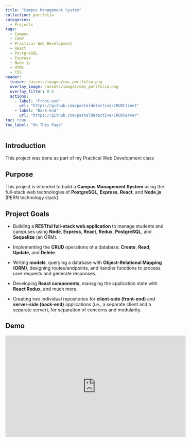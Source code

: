 ```yaml
---
title: "Campus Management System"
collection: portfolio
categories:
  - Projects
tags:
  - Campus
  - CUNY
  - Practical Web Development
  - React
  - PostgreSQL
  - Express
  - Node.js
  - HTML
  - CSS
header:
  teaser: /assets/images/cms_portfolio.png
  overlay_image: /assets/images/cms_portfolio.png
  overlay_filter: 0.5
  actions:
    - label: "Front-end"
      url: "https://github.com/pasteldetective/CRUDClient"
    - label: "Back-end"
      url: "https://github.com/pasteldetective/CRUDServer"
toc: true
toc_label: "On This Page"
---
```


## Introduction
This project was done as part of my Practical Web Development class

## Purpose
This project is intended to build a **Campus Management System** using the full-stack web technologies of **PostgreSQL**, **Express**, **React**, and **Node.js** (PERN technology stack).

## Project Goals

- Building a **RESTful full-stack web application** to manage students and campuses using **Node**, **Express**, **React**, **Redux**, **PostgreSQL**, and **Sequelize** (an ORM).
  
- Implementing the **CRUD** operations of a database: **Create**, **Read**, **Update**, and **Delete**.
  
- Writing **models**, querying a database with **Object-Relational Mapping (ORM)**, designing routes/endpoints, and handler functions to process user requests and generate responses.
  
- Developing **React components**, managing the application state with **React Redux**, and much more.
  
- Creating two individual repositories for **client-side (front-end)** and **server-side (back-end)** applications (i.e., a separate client and a separate server), for separation of concerns and modularity.

## Demo
<iframe width="560" height="315" src="https://www.youtube.com/embed/VYpdt4hCvh4" frameborder="0" allow="accelerometer; autoplay; encrypted-media; gyroscope; picture-in-picture" allowfullscreen></iframe>